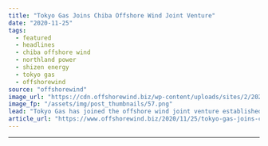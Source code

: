 ```yaml
---
title: "Tokyo Gas Joins Chiba Offshore Wind Joint Venture"
date: "2020-11-25"
tags: 
  - featured
  - headlines
  - chiba offshore wind
  - northland power
  - shizen energy
  - tokyo gas
  - offshorewind
source: "offshorewind"
image_url: "https://cdn.offshorewind.biz/wp-content/uploads/sites/2/2020/11/25085323/COW-Tokyo-Gas_Shizen-Energy_cropped.png"
image_fp: "/assets/img/post_thumbnails/57.png"
lead: "Tokyo Gas has joined the offshore wind joint venture established by Northland Power and"
article_url: "https://www.offshorewind.biz/2020/11/25/tokyo-gas-joins-chiba-offshore-wind-joint-venture/"
---
```


---
